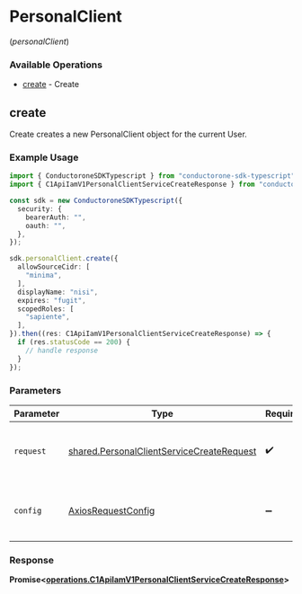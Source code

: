 # PersonalClient
(*personalClient*)

### Available Operations

* [create](#create) - Create

## create

Create creates a new PersonalClient object for the current User.

### Example Usage

```typescript
import { ConductoroneSDKTypescript } from "conductorone-sdk-typescript";
import { C1ApiIamV1PersonalClientServiceCreateResponse } from "conductorone-sdk-typescript/dist/sdk/models/operations";

const sdk = new ConductoroneSDKTypescript({
  security: {
    bearerAuth: "",
    oauth: "",
  },
});

sdk.personalClient.create({
  allowSourceCidr: [
    "minima",
  ],
  displayName: "nisi",
  expires: "fugit",
  scopedRoles: [
    "sapiente",
  ],
}).then((res: C1ApiIamV1PersonalClientServiceCreateResponse) => {
  if (res.statusCode == 200) {
    // handle response
  }
});
```

### Parameters

| Parameter                                                                                              | Type                                                                                                   | Required                                                                                               | Description                                                                                            |
| ------------------------------------------------------------------------------------------------------ | ------------------------------------------------------------------------------------------------------ | ------------------------------------------------------------------------------------------------------ | ------------------------------------------------------------------------------------------------------ |
| `request`                                                                                              | [shared.PersonalClientServiceCreateRequest](../../models/shared/personalclientservicecreaterequest.md) | :heavy_check_mark:                                                                                     | The request object to use for the request.                                                             |
| `config`                                                                                               | [AxiosRequestConfig](https://axios-http.com/docs/req_config)                                           | :heavy_minus_sign:                                                                                     | Available config options for making requests.                                                          |


### Response

**Promise<[operations.C1ApiIamV1PersonalClientServiceCreateResponse](../../models/operations/c1apiiamv1personalclientservicecreateresponse.md)>**

